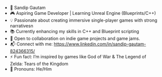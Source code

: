 - 🔹 Sandip Gautam
- 🎮 Aspiring Game Developer | Learning Unreal Engine (Blueprints/C++)
- 💡 Passionate about creating immersive single-player games with strong narrativesn
- 📚 Currently enhancing my skills in C++ and Blueprint scripting
- 🤝 Open to collaboration on indie game projects and game jams.
- 📬 Connect with me: https://www.linkedin.com/in/sandip-gautam-824366315/
- ⚡ Fun fact: I’m inspired by games like God of War & The Legend of Zelda: Tears of the Kingdom
- 💬 Pronouns: He/Him

<!---
oGautamo/oGautamo is a ✨ special ✨ repository because its `README.md` (this file) appears on your GitHub profile.
You can click the Preview link to take a look at your changes.
--->
